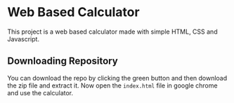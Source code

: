 # Web Based Calculator
This project is a web based calculator made with simple HTML, CSS and Javascript. 
## Downloading Repository
You can download the repo by clicking the green button and then download the zip file and extract it. Now open the `index.html` file in google chrome and use the calculator.
